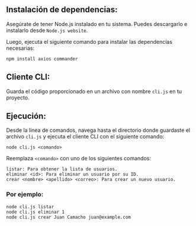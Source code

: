 ## Instalación de dependencias:

Asegúrate de tener Node.js instalado en tu sistema. Puedes descargarlo e instalarlo desde ```Node.js website```.

Luego, ejecuta el siguiente comando para instalar las dependencias necesarias:

```
npm install axios commander
```

## Cliente CLI:

Guarda el código proporcionado en un archivo con nombre ``` cli.js ``` en tu proyecto.

## Ejecución:
Desde la línea de comandos, navega hasta el directorio donde guardaste el archivo ```cli.js``` y ejecuta el cliente CLI con el siguiente comando:
```
node cli.js <comando>
```
Reemplaza ```<comando>``` con uno de los siguientes comandos:
```
listar: Para obtener la lista de usuarios.
eliminar <id>: Para eliminar un usuario por su ID.
crear <nombre> <apellido> <correo>: Para crear un nuevo usuario.
```
### Por ejemplo:

``` 
node cli.js listar
node cli.js eliminar 1
node cli.js crear Juan Camacho juan@example.com
```
